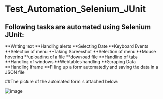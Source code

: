 # Test_Automation_Selenium_JUnit
## Following tasks are automated using Selenium JUnit:
 **Writing text
 **Handling alerts
 **Selecting Date
 **Keyboard Events
 **Selection of menu
 **Taking Screenshot 
 **Selection of menu
 **Mouse hovering
 **uploading of a file
 **download file
 **Handling of tabs
 **Handling of windows
 **Webtables handling
 **Scraping Data
 **Handling Iframe
 **Filling up a form automatedly and saving the data in a JSON file
 
 ##The picture of the automated form is attached below:
 
 ![image](https://user-images.githubusercontent.com/47983558/183302384-3793afb8-98b2-43cc-b596-f7c47632452b.png)
